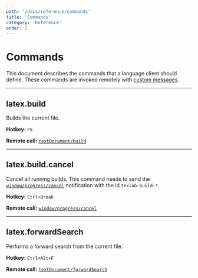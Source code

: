 ```yaml
---
path: '/docs/reference/commands'
title: 'Commands'
category: 'Reference'
order: 2
---
```


# Commands

This document describes the commands that a language client should define.
These commands are invoked remotely with [custom messages](/docs/reference/custom-messages).

---

## latex.build

Builds the current file.

**Hotkey:** `F5`

**Remote call:** [`textDocument/build`](/docs/reference/custom-messages#build-request)

---

## latex.build.cancel

Cancel all running builds. This command needs to send the [`window/progress/cancel`](https://github.com/microsoft/vscode-languageserver-node/blob/master/protocol/src/protocol.progress.proposed.md#progress-cancel-notification) notification with the id `texlab-build-*`.

**Hotkey:** `Ctrl+Break`

**Remote call:** [`window/progress/cancel`](https://github.com/microsoft/vscode-languageserver-node/blob/master/protocol/src/protocol.progress.proposed.md#progress-cancel-notification)

---

## latex.forwardSearch

Performs a forward search from the current file.

**Hotkey:** `Ctrl+Alt+F`

**Remote call:** [`textDocument/forwardSearch`](/docs/reference/custom-messages#forward-search-request)

